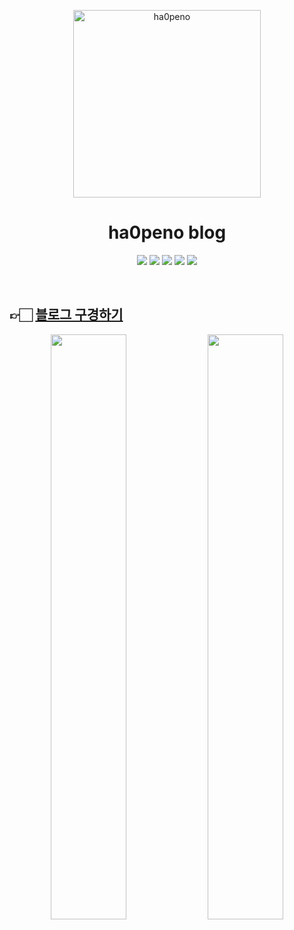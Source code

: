 <p align="center">
  <img alt="ha0peno" src="https://velog.velcdn.com/images/ha0/post/d6f1cb58-5226-4699-b5a7-54878dbb25af/image.png" width="300" />
</p>
<h1 align="center">
  ha0peno blog
</h1>

<p align="center">
  <img src="https://img.shields.io/badge/gatsby-7952B3?style=flat-square&logo=gatsby&logoColor=white"/>
  <img src="https://img.shields.io/badge/GraphQL-E10098?style=flat-square&logo=GraphQL&logoColor=white"/>
  <img src="https://img.shields.io/badge/React-61DAFB?style=flat-square&logo=React&logoColor=black"/>
  <img src="https://img.shields.io/badge/Typescript-3178C6?style=flat-square&logo=Typescript&logoColor=white"/>
  <img src="https://img.shields.io/badge/styled components-DB7093?style=flat-square&logo=styled-components&logoColor=white"/>
</p>
<br/>

## 👉🏻 [블로그 구경하기](https://ha0peno-blog.netlify.app/)
<p align="center">
<img src="https://velog.velcdn.com/images/ha0/post/cc7a4199-4469-4efb-af59-3aab76dc46a1/image.png" width="49%">
<img src="https://velog.velcdn.com/images/ha0/post/6044978a-cee7-4a59-b295-5d7ce7998e77/image.png" width="49%">
</p>
